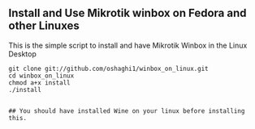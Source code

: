 ## Install and Use Mikrotik winbox on Fedora and other Linuxes
This is the simple script to install and have  Mikrotik Winbox in the Linux Desktop



```
git clone git://github.com/oshaghi1/winbox_on_linux.git
cd winbox_on_linux
chmod a+x install
./install


## You should have installed Wine on your linux before installing this.

